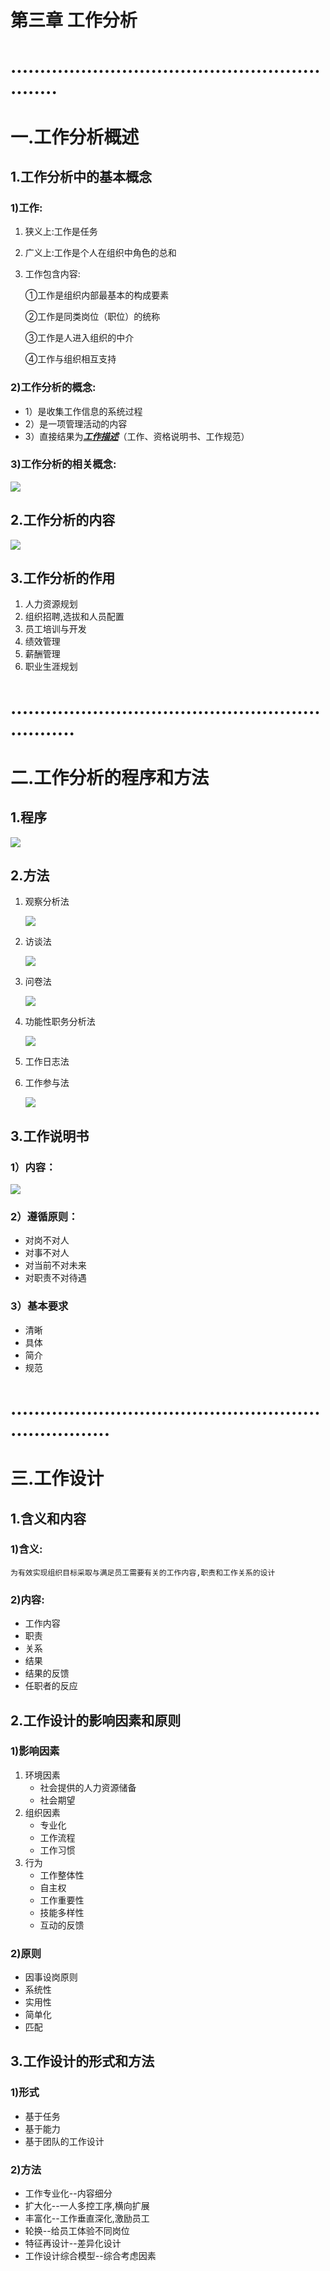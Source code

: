 # 第三章 工作分析

# .............................................................

# 一.工作分析概述

## 1.工作分析中的基本概念

### 1)工作:

1. 狭义上:工作是任务

2. 广义上:工作是个人在组织中角色的总和

3. 工作包含内容:

   ①工作是组织内部最基本的构成要素 

   ②工作是同类岗位（职位）的统称 

   ③工作是人进入组织的中介 

   ④工作与组织相互支持

### 2)工作分析的概念:

- 1）是收集工作信息的系统过程 
- 2）是一项管理活动的内容 
- 3）直接结果为<u>***工作描述***</u>（工作、资格说明书、工作规范） 

### 3)工作分析的相关概念:

![](picture/工作分析相关概念.png)

## 2.工作分析的内容

![](picture/工作分析的内容.png)

## 3.工作分析的作用

1. 人力资源规划
2. 组织招聘,选拔和人员配置
3. 员工培训与开发
4. 绩效管理
5. 薪酬管理
6. 职业生涯规划

# ................................................................

# 二.工作分析的程序和方法

## 1.程序

![](picture/工作分析的程序.png)

## 2.方法

1. 观察分析法

   ![](picture/观察分析法.png)

2. 访谈法

   ![](picture/访谈法.png)

3. 问卷法

   ![](picture/问卷法.png)

4. 功能性职务分析法

   ![](picture/功能性职务分析法.png)

5. 工作日志法

6. 工作参与法

   ![](picture/工作参与法.png)

## 3.工作说明书

### 1）内容：

![](picture/工作说明书内容.png)

### 2）遵循原则：

- 对岗不对人
- 对事不对人
- 对当前不对未来
- 对职责不对待遇

### 3）基本要求

- 清晰
- 具体
- 简介
- 规范

# ......................................................................

# 三.工作设计

## 1.含义和内容

### 1)含义:

~~~
为有效实现组织目标采取与满足员工需要有关的工作内容,职责和工作关系的设计
~~~

### 2)内容:

- 工作内容
- 职责
- 关系
- 结果
- 结果的反馈
- 任职者的反应

## 2.工作设计的影响因素和原则

### 1)影响因素

1. 环境因素
   - 社会提供的人力资源储备
   - 社会期望
2. 组织因素
   - 专业化
   - 工作流程
   - 工作习惯
3. 行为
   - 工作整体性
   - 自主权
   - 工作重要性
   - 技能多样性
   - 互动的反馈

### 2)原则

- 因事设岗原则
- 系统性
- 实用性
- 简单化
- 匹配

## 3.工作设计的形式和方法

### 1)形式

- 基于任务
- 基于能力
- 基于团队的工作设计

### 2)方法

- 工作专业化--内容细分
- 扩大化--一人多控工序,横向扩展
- 丰富化--工作垂直深化,激励员工
- 轮换--给员工体验不同岗位
- 特征再设计--差异化设计
- 工作设计综合模型--综合考虑因素